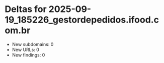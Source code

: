 # Deltas for 2025-09-19_185226_gestordepedidos.ifood.com.br
- New subdomains: 0
- New URLs: 0
- New findings: 0
